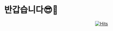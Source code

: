 <div align="center">
  <h1>반갑습니다😎🙌</h1>
</div>

<div align="right">  
  
  [![Hits](https://hits.seeyoufarm.com/api/count/incr/badge.svg?url=https%3A%2F%2Fgithub.com%2Fzzsza)](https://hits.seeyoufarm.com) 
  
</div>
